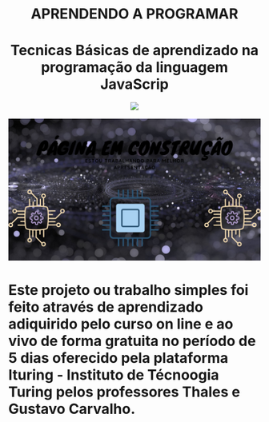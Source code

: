 <h1 align="center"> APRENDENDO A PROGRAMAR </h1>

<h1 align="center"> Tecnicas Básicas de aprendizado na programação da linguagem JavaScrip </h1>

<p align="center"> 
<img src="http://img.shields.io/static/v1?label=STATUS&message=EM%20DESENVOLVIMENTO&color=GREEN&style=for-the-badge"/>
</p>

![Aviso Github](Saved%20Pictures/Canvas%20Github.jpg)   

<h1> Este projeto ou trabalho simples foi feito através de aprendizado adiquirido pelo curso on line e ao vivo de forma gratuita no período de 5 dias oferecido pela plataforma Ituring - Instituto de Técnoogia Turing pelos professores Thales e Gustavo Carvalho. <h1>
